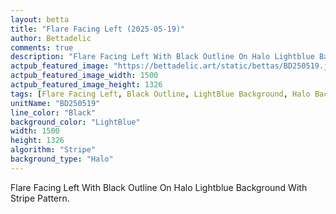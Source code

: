 ```yaml
---
layout: betta
title: "Flare Facing Left (2025-05-19)"
author: Bettadelic
comments: true
description: "Flare Facing Left With Black Outline On Halo Lightblue Background With Stripe Pattern."
actpub_featured_image: "https://bettadelic.art/static/bettas/BD250519.jpg"
actpub_featured_image_width: 1500
actpub_featured_image_height: 1326
tags: [Flare Facing Left, Black Outline, LightBlue Background, Halo Background Pattern, Stripe Pattern, May 2025]
unitName: "BD250519"
line_color: "Black"
background_color: "LightBlue"
width: 1500
height: 1326
algorithm: "Stripe"
background_type: "Halo"
---
```


Flare Facing Left With Black Outline On Halo Lightblue Background With Stripe Pattern.
